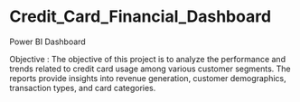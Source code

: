 # Credit_Card_Financial_Dashboard
Power BI Dashboard

Objective : The objective of this project is to analyze the performance and trends related to credit card usage among various customer segments. The reports provide insights into revenue generation, customer demographics, transaction types, and card categories.
